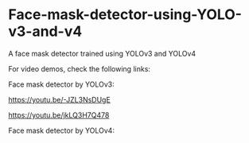 # Face-mask-detector-using-YOLO-v3-and-v4
A face mask detector trained using YOLOv3 and YOLOv4



For video demos, check the following links:

Face mask detector by YOLOv3:

https://youtu.be/-JZL3NsDUgE

https://youtu.be/jkLQ3H7Q478



Face mask detector by YOLOv4:
